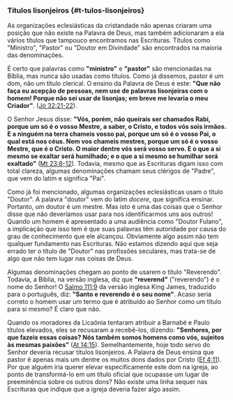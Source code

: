 ### Títulos lisonjeiros {#t-tulos-lisonjeiros}

As organizações eclesiásticas da cristandade não apenas criaram uma posição que não existe na Palavra de Deus, mas também adicionaram a ela vários títulos que tampouco encontramos nas Escrituras. Títulos como &quot;Ministro&quot;, &quot;Pastor&quot; ou &quot;Doutor em Divindade&quot; são encontrados na maioria das denominações.

É certo que palavras como **&quot;ministro&quot;** e **&quot;pastor&quot;** são mencionadas na Bíblia, mas nunca são usadas como títulos. Como já dissemos, pastor é um dom, não um título clerical. O ensino da Palavra de Deus é este: **&quot;Que não faça eu acepção de pessoas, nem use de palavras lisonjeiras com o homem! Porque não sei usar de lisonjas; em breve me levaria o meu Criador&quot;**. ([Jó 32:21-22](http://bibliaonline.com.br/acf/jó/32/21-22)).

O Senhor Jesus disse: **&quot;Vós, porém, não queirais ser chamados Rabi, porque um só é o vosso Mestre, a saber, o Cristo, e todos vós sois irmãos. E a ninguém na terra chameis vosso pai, porque um só é o vosso Pai, o qual está nos céus. Nem vos chameis mestres, porque um só é o vosso Mestre, que é o Cristo. O maior dentre vós será vosso servo. E o que a si mesmo se exaltar será humilhado; e o que a si mesmo se humilhar será exaltado&quot;** ([Mt 23:8-12](http://bibliaonline.com.br/acf/mt/23/8-12)). Todavia, mesmo que as Escrituras digam isso com total clareza, algumas denominações chamam seus clérigos de &quot;Padre&quot;, que vem do latim e significa &quot;Pai&quot;.

Como já foi mencionado, algumas organizações eclesiásticas usam o título &quot;Doutor&quot;. A palavra &quot;doutor&quot; vem do latim _docere_, que significa ensinar. Portanto, um doutor é um mestre. Mas isto é uma das coisas que o Senhor disse que não deveríamos usar para nos identificarmos uns aos outros! Quando um homem é apresentado a uma audiência como &quot;Doutor Fulano&quot;, a implicação que isso tem é que suas palavras têm autoridade por causa do grau de conhecimento que ele alcançou. Obviamente algo assim não tem qualquer fundamento nas Escrituras. Não estamos dizendo aqui que seja errado ter o título de &quot;Doutor&quot; nas profissões seculares, mas trata-se de algo que não tem lugar nas coisas de Deus.

Algumas denominações chegam ao ponto de usarem o título &quot;Reverendo&quot;. Todavia, a Bíblia, na versão inglesa, diz que **&quot;reverend&quot;** (&quot;reverendo&quot;) é o nome do Senhor! O [Salmo 111:9](http://bibliaonline.com.br/acf/sl/111/9) da versão inglesa King James, traduzido para o português, diz: **&quot;Santo e reverendo é o seu nome&quot;**. Acaso seria correto o homem usar um termo que é atribuído ao Senhor como um título para si mesmo? É claro que não.

Quando os moradores da Licaônia tentaram atribuir a Barnabé e Paulo títulos elevados, eles se recusaram a recebê-los, dizendo: **&quot;Senhores, por que fazeis essas coisas? Nós também somos homens como vós, sujeitos às mesmas paixões&quot;** ([At 14:15](http://bibliaonline.com.br/acf/atos/14/15)). Semelhantemente, hoje todo servo do Senhor deveria recusar títulos lisonjeiros. A Palavra de Deus ensina que pastor é apenas mais um dentre os muitos dons dados por Cristo ([Ef 4:11](http://bibliaonline.com.br/acf/ef/4/11)). Por que alguém iria querer elevar especificamente este dom na igreja, ao ponto de transformá-lo em um título oficial que ocupasse um lugar de preeminência sobre os outros dons? Não existe uma linha sequer nas Escrituras que indique que a igreja deveria fazer algo assim.